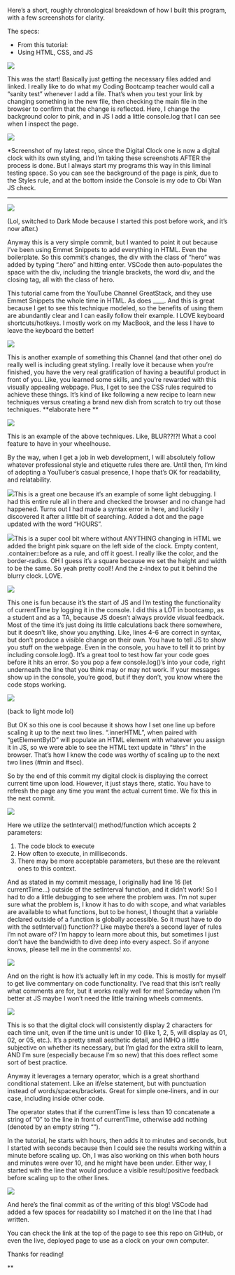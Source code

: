 Here’s a short, roughly chronological breakdown of how I built this program, with a few screenshots for clarity.

The specs:

* From this tutorial:
* Using HTML, CSS, and JS

![](https://lh7-rt.googleusercontent.com/docsz/AD_4nXesvbvQv-_xS_svT3AWeS7a5820dyFcegK8eAdKymrYkM43zxN4bRPSQU0DAGnmnOguS5k4OJ0oL4ZTIfNZ6RZU6c4pHUbG-4FxYcW9fv-mAJYmiy9z3gHv9t316sEmOVEyTanb1pDunVgnGCJK9jKWd1-m?key=5JqQHM0iqT3HNGkN6oKbcA)

This was the start!  Basically just getting the necessary files added and linked.  I really like to do what my Coding Bootcamp teacher would call a “sanity test” whenever I add a file.  That’s when you test your link by changing something in the new file, then checking the main file in the browser to confirm that the change is reflected.  Here, I change the background color to pink, and in JS I add a little console.log that I can see when I inspect the page.

![](https://lh7-rt.googleusercontent.com/docsz/AD_4nXcgs5t1I5Ey2D9CDzO3Wm1qE23DL94HNzjsCaYjWov_RdFNtifnjL-868r0vpG96_TbPNoWQpL-HbjIwBq00VGu5W53DK2pHiTjbVBivz56cRnqzuH-on5P1qoUubGz2Jemg5446BlyG1gaygtIf0vxHvAr?key=5JqQHM0iqT3HNGkN6oKbcA)

*Screenshot of my latest repo, since the Digital Clock one is now a digital clock with its own styling, and I’m taking these screenshots AFTER the process is done.  But I always start my programs this way in this liminal testing space.  So you can see the background of the page is pink, due to the Styles rule, and at the bottom inside the Console is my ode to Obi Wan JS check.

---

![](https://lh7-rt.googleusercontent.com/docsz/AD_4nXeyncL_UASBV4L2H7lJs4BKiyOpangMgeF5hL_NTVxR4FikuuE1Zk1EfIk_T03ZlXSXuJVSb3yPmyTo-BK5C6Zz5bNsj-v7DrkwvCD02B8e_yPQLmOzhG1yW3oJeJD8HHA6zTAclRwaffTGxR3rWogFqAY?key=5JqQHM0iqT3HNGkN6oKbcA)

(Lol, switched to Dark Mode because I started this post before work, and it’s now after.)

Anyway this is a very simple commit, but I wanted to point it out because I’ve been using Emmet Snippets to add everything in HTML.  Even the boilerplate.  So this commit’s changes, the div with the class of “hero” was added by typing “.hero” and hitting enter.  VSCode then auto-populates the space with the div, including the triangle brackets, the word div, and the closing tag, all with the class of hero.

This tutorial came from the YouTube Channel GreatStack, and they use Emmet Snippets the whole time in HTML.  As does ____.  And this is great because I get to see this technique modeled, so the benefits of using them are abundantly clear and I can easily follow their example.  I LOVE keyboard shortcuts/hotkeys.  I mostly work on my MacBook, and the less I have to leave the keyboard the better!

![](https://lh7-rt.googleusercontent.com/docsz/AD_4nXc9qZoWcje-n_VNuf2k1rIl_Ne14X75k8H80y4ucFQ6nItYS9uORSCyEqPg6_fVO0R_cVGWJ1BZAhfZB0M9AqsEzQueV-xM8p-cT0ZM3Xu5o8RqUMmaGBBGx3G-8cgSOW3ES7F9drk1rVxjvimN5jjPOf1v?key=5JqQHM0iqT3HNGkN6oKbcA)

This is another example of something this Channel (and that other one) do really well is including great styling.  I really love it because when you’re finished, you have the very real gratification of having a beautiful product in front of you.  Like, you learned some skills, and you’re rewarded with this visually appealing webpage.  Plus, I get to see the CSS rules required to achieve these things.  It’s kind of like following a new recipe to learn new techniques versus creating a brand new dish from scratch to try out those techniques.  **elaborate here **

![](https://lh7-rt.googleusercontent.com/docsz/AD_4nXegH4RdihZzBn9FtDZyYmRV1YTJtBCys5iAeDaeewpbGQ7Pd1okGeZNTBFz4LPs7usZTRP5ECCXDyt365v3q0N6drUzkPNeLkwbGpQFyWlpjBr27BiDpjYcSQY9la3ItuFIPlpocIC-wMzqlNGQDuY28N9O?key=5JqQHM0iqT3HNGkN6oKbcA)

This is an example of the above techniques.  Like, BLUR??!?!  What a cool feature to have in your wheelhouse.

By the way, when I get a job in web development, I will absolutely follow whatever professional style and etiquette rules there are.  Until then, I’m kind of adopting a YouTuber’s casual presence, I hope that’s OK for readability, and relatability.

![](https://lh7-rt.googleusercontent.com/docsz/AD_4nXcgV-tO0G8-Gl-_ORIMgiAdN80EKCKsFd3zvn0KPI96MeWMXayJFPry93bFjB2zui_Rd9Vmz93xl8VHuqwAkzEoMuNj-tfzqCo_frAaZ8SHkUE4XAOeKArf0D16OWSMWUa0oJrPusfNgaEareQT_2KssT8X?key=5JqQHM0iqT3HNGkN6oKbcA)This is a great one because it’s an example of some light debugging.  I had this entire rule all in there and checked the browser and no change had happened.  Turns out I had made a syntax error in here, and luckily I discovered it after a little bit of searching.  Added a dot and the page updated with the word “HOURS”.

![](https://lh7-rt.googleusercontent.com/docsz/AD_4nXeu3moVGARYgpEat9352U_16YcoYM5I_o78BfEXn2GVKJSfhFM31_XFnSouTx1bXoL0dtjb7vZvsyBqytCRfXuqWJW3l4pYxx6WNAi4DBMzCiiGU6snliGe-lGjKRDfx1153_W_I9xlj4fQP_10eyS5Mzw5?key=5JqQHM0iqT3HNGkN6oKbcA)This is a super cool bit where without ANYTHING changing in HTML we added the bright pink square on the left side of the clock.  Empty content, .container::before as a rule, and off it goest.  I really like the color, and the border-radius.  OH I guess it’s a square because we set the height and width to be the same.  So yeah pretty cool!!  And the z-index to put it behind the blurry clock.  LOVE.

![](https://lh7-rt.googleusercontent.com/docsz/AD_4nXdhAcRhaQj1DqtSAiXF3-Dp-TN3d4wFHOx1sEdB6bHNyZsWQp_aq_kFRTP-vh3zOmkQMI3SzlwSRgvjoOxbDiEdQpZJqSZ7D_AsqX1QKShij0IaGXEY_1gC-VxV-orRJ5u4-2aj5WTZKcCYsCrQ_2VqbZk?key=5JqQHM0iqT3HNGkN6oKbcA)

This one is fun because it’s the start of JS and I’m testing the functionality of currentTime by logging it in the console.  I did this a LOT in bootcamp, as a student and as a TA, because JS doesn’t always provide visual feedback.  Most of the time it’s just doing its little calculations back there somewhere, but it doesn’t like, show you anything.  Like, lines 4-6 are correct in syntax, but don’t produce a visible change on their own. You have to tell JS to show you stuff on the webpage.  Even in the console, you have to tell it to print by including console.log().  It’s a great tool to test how far your code goes before it hits an error.  So you pop a few console.log()’s into your code, right underneath the line that you think may or may not work.  If your messages show up in the console, you’re good, but if they don’t, you know where the code stops working.

![](https://lh7-rt.googleusercontent.com/docsz/AD_4nXeMLCpCz9-eJsdTfpIMe7IDSvVkcvditesSpGEuszRyZBKiQf96Q2k0t8JnOrqNNd1Wjg7ssuVhIepwFM1ylNzdrCnuOb1obii4VM59fAMzYqAobC-w8kEkwh5YVSlgB13teiNadMIQjrElSllg8K9MBkec?key=5JqQHM0iqT3HNGkN6oKbcA)

(back to light mode lol)

But OK so this one is cool because it shows how I set one line up before scaling it up to the next two lines.  “.innerHTML”, when paired with “getElementByID” will populate an HTML element with whatever you assign it in JS, so we were able to see the HTML text update in “#hrs” in the browser.  That’s how I knew the code was worthy of scaling up to the next two lines (#min and #sec).

So by the end of this commit my digital clock is displaying the correct current time upon load.  However, it just stays there, static.  You have to refresh the page any time you want the actual current time.  We fix this in the next commit.

![](https://lh7-rt.googleusercontent.com/docsz/AD_4nXc3oCHzL_6_pj8Pxyp0BjECMwACeKb6yqDBvxGIjMXKsyXLIkprVd3Gik0oCS7OMA8mo-RGG5YKZG9Tn7dToqLxxXl8cFEAIjrufg6EcXsSXBlbO6VLE8CBrdCPVFkFsw788G5fpjCJ-_di5mJFGDDxruY?key=5JqQHM0iqT3HNGkN6oKbcA)

Here we utilize the setInterval() method/function which accepts 2 parameters:

1. The code block to execute
2. How often to execute, in milliseconds.
3. There may be more acceptable parameters, but these are the relevant ones to this context.

And as stated in my commit message, I originally had line 16 (let currentTime…) outside of the setInterval function, and it didn’t work!  So I had to do a little debugging to see where the problem was.  I’m not super sure what the problem is, I know it has to do with scope, and what variables are available to what functions, but to be honest, I thought that a variable declared outside of a function is globally accessible.  So it must have to do with the setInterval() function?? Like maybe there’s a second layer of rules I’m not aware of?  I’m happy to learn more about this, but sometimes I just don’t have the bandwidth to dive deep into every aspect. So if anyone knows, please tell me in the comments! xo.

![](https://lh7-rt.googleusercontent.com/docsz/AD_4nXdJDsXMyzUdmxe2BesuJ5TbrkrJZ1J7qSNXDOWiSXJYNG9JGB3rakYj7_JsgAmzSvDscVw9685Ywq4siDoTp7hJuW36-KLpV5eFq8CHq2oChFvOfp58YvweV4YE9pMZ2kOpjijCbc3tKeG0hyXQQ4z0pAcK?key=5JqQHM0iqT3HNGkN6oKbcA)

And on the right is how it’s actually left in my code.  This is mostly for myself to get live commentary on code functionality.  I’ve read that this isn’t really what comments are for, but it works really well for me!  Someday when I’m better at JS maybe I won’t need the little training wheels comments.

![](https://lh7-rt.googleusercontent.com/docsz/AD_4nXckuyAZo-uLc0tE3LouFY2a1PbiUCArUuV1oQFHiXwhyhJFjNkPL2QqcX7NPD1epLuJWJKZ8NdfDnuHLzim4FkfFhaIXKDRukkJgUlGNWeLQnmlsH4bx3KoyXblbmOB0uhHrfy6l2Zz6FZrKH9MDu0qEoic?key=5JqQHM0iqT3HNGkN6oKbcA)

This is so that the digital clock will consistently display 2 characters for each time unit, even if the time unit is under 10 (like 1, 2, 5, will display as 01, 02, or 05, etc.).  It’s a pretty small aesthetic detail, and IMHO a little subjective on whether its necessary, but I’m glad for the extra skill to learn, AND I’m sure (especially because I’m so new) that this does reflect some sort of best practice.

Anyway it leverages a ternary operator, which is a great shorthand conditional statement.  Like an if/else statement, but with punctuation instead of words/spaces/brackets.  Great for simple one-liners, and in our case, including inside other code.

The operator states that if the currentTime is less than 10 concatenate a string of “0” to the line in front of currentTime, otherwise add nothing (denoted by an empty string “”).

In the tutorial, he starts with hours, then adds it to minutes and seconds, but I started with seconds because then I could see the results working within a minute before scaling up.  Oh, I was also working on this when both hours and minutes were over 10, and he might have been under.  Either way, I started with the line that would produce a visible result/positive feedback before scaling up to the other lines.

![](https://lh7-rt.googleusercontent.com/docsz/AD_4nXdaZQeg-gwqjnTGqGRlMSoGN1sRM1yYvB8pZOPdMdHdIMRBnZULWhpunvTwu1l4t28Ugb5SyCuVI1Q42gpkojHKOysAu9ISwtsaBE1bCgQVgR1EIlJSDUUUVavhUhLjmguLFgTvoZX235Y694A03M1b_9Fv?key=5JqQHM0iqT3HNGkN6oKbcA)

And here’s the final commit as of the writing of this blog!  VSCode had added a few spaces for readability so I matched it on the line that I had written.

You can check the link at the top of the page to see this repo on GitHub, or even the live, deployed page to use as a clock on your own computer.

Thanks for reading!

**
